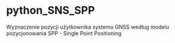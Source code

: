 # python_SNS_SPP
Wyznaczenie pozycji użytkownika systemu GNSS według modelu pozycjonowania SPP - Single Point Positioning